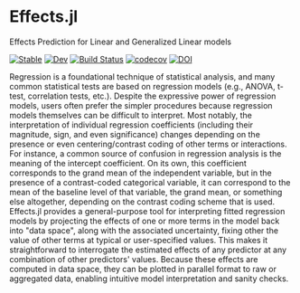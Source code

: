 # Effects.jl
Effects Prediction for Linear and Generalized Linear models


[![Stable](https://img.shields.io/badge/docs-stable-blue.svg)](https://beacon-biosignals.github.io/Effects.jl/stable)
[![Dev](https://img.shields.io/badge/docs-dev-blue.svg)](https://beacon-biosignals.github.io/Effects.jl/dev)
[![Build Status][build-img]][build-url]
[![codecov](https://codecov.io/gh/beacon-biosignals/Effects.jl/branch/main/graph/badge.svg?token=AAK9265TXH)](https://codecov.io/gh/beacon-biosignals/Effects.jl)
[![DOI](https://zenodo.org/badge/323392527.svg)](https://zenodo.org/badge/latestdoi/323392527)

[build-img]: https://github.com/beacon-biosignals/Effects.jl/workflows/CI/badge.svg
[build-url]: https://github.com/beacon-biosignals/Effects.jl/actions

Regression is a foundational technique of statistical analysis, and many common statistical tests are based on regression models (e.g., ANOVA, t-test, correlation tests, etc.).
Despite the expressive power of regression models, users often prefer the simpler procedures because regression models themselves can be difficult to interpret.
Most notably, the interpretation of individual regression coefficients (including their magnitude, sign, and even significance) changes depending on the presence or even centering/contrast coding of other terms or interactions.
For instance, a common source of confusion in regression analysis is the meaning of the intercept coefficient. On its own, this coefficient corresponds to the grand mean of the independent variable, but in the presence of a contrast-coded categorical variable, it can correspond to the mean of the baseline level of that variable, the grand mean, or something else altogether, depending on the contrast coding scheme that is used.
Effects.jl provides a general-purpose tool for interpreting fitted regression models by projecting the effects of one or more terms in the model back into "data space", along with the associated uncertainty, fixing other the value of other terms at typical or user-specified values.
This makes it straightforward to interrogate the estimated effects of any predictor at any combination of other predictors' values. Because these effects are computed in data space, they can be plotted in parallel format to raw or aggregated data, enabling intuitive model interpretation and sanity checks.

